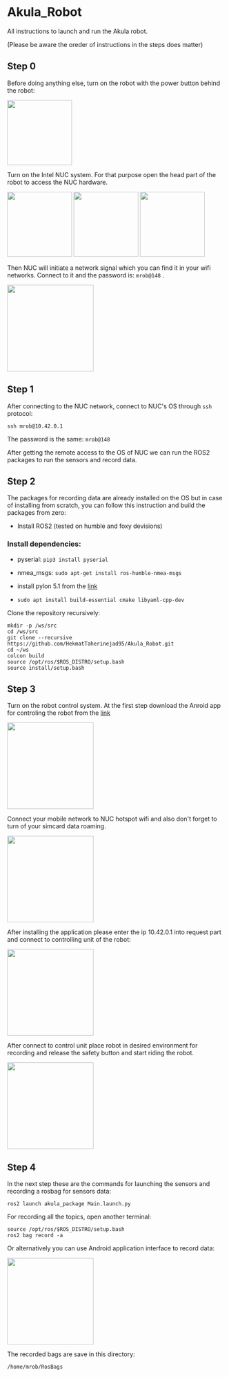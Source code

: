 # Akula_Robot
All instructions to launch and run the Akula robot. 

(Please be aware the oreder of instructions in the steps does matter)

## Step 0
Before doing anything else, turn on the robot with the power button behind the robot:

<img src="images/photo1689693344.jpeg" width="150"/>

Turn on the Intel NUC system. For that purpose open the head part of the robot to access the NUC hardware. 

<img src="images/photo1689680093.jpeg" width="150"/>
<img src="images/photo1689680112.jpeg" width="150"/>
<img src="images/photo1689680170.jpeg" width="150"/>

Then NUC will initiate a network signal which you can find it in your wifi networks. Connect to it and the password is:  ``` mrob@148 ``` .

<img src="images/Screenshot from 2023-07-18 14-31-40.png" width="200"/>

## Step 1

After connecting to the NUC network, connect to NUC's OS through ``` ssh ``` protocol: 

```
ssh mrob@10.42.0.1
```

The password is the same: ``` mrob@148 ```

After getting the remote access to the OS of NUC we can run the ROS2 packages to run the sensors and record data. 

## Step 2

The packages for recording data are already installed on the OS but in case of installing from scratch, you can follow this instruction and build the packages from zero: 

* Install ROS2 (tested on humble and foxy devisions)

### Install dependencies:
- pyserial: `pip3 install pyserial`
- nmea_msgs: `sudo apt-get install ros-humble-nmea-msgs`
- install pylon 5.1 from the [link](https://www.baslerweb.com/en/downloads/software-downloads/pylon-5-1-0-linux-x86-64-bit-debian/)

- ``` sudo apt install build-essential cmake libyaml-cpp-dev ```

Clone the repository recursively:

```
mkdir -p /ws/src
cd /ws/src
git clone --recursive https://github.com/HekmatTaherinejad95/Akula_Robot.git
cd ~/ws
colcon build
source /opt/ros/$ROS_DISTRO/setup.bash
source install/setup.bash
```

## Step 3

Turn on the robot control system. At the first step download the Anroid app for controling the robot from the [link](https://github.com/MobileRoboticsSkoltech/AkulaControl/releases/tag/v0.4.0)

<img src="images/Screenshot from 2023-07-18 15-26-42.png" width="200"/>

Connect your mobile network to NUC hotspot wifi and also don't forget to turn of your simcard data roaming.

<img src="images/photo1689769930.jpeg" width="200"/>

After installing the application please enter the ip 10.42.0.1 into request part and connect to controlling unit of the robot: 

<img src="images/photo1689683444.jpeg" width="200"/>

After connect to control unit place robot in desired environment for recording and release the safety button and start riding the robot.

<img src="images/photo1689680056.jpeg" width="200"/>

## Step 4
 In the next step these are the commands for launching the sensors and recording a rosbag for sensors data:

 ```
 ros2 launch akula_package Main.launch.py
 ```
For recording all the topics, open another terminal:

```
source /opt/ros/$ROS_DISTRO/setup.bash
ros2 bag record -a
```
Or alternatively you can use Android application interface to record data: 

<img src="images/photo1689766197.jpeg" width="200"/>

The recorded bags are save in this directory:

```
/home/mrob/RosBags
```


